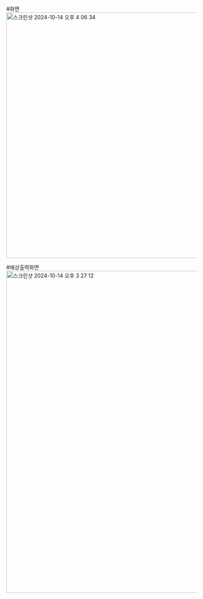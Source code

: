 #화면
<img width="648" alt="스크린샷 2024-10-14 오후 4 06 34" src="https://github.com/user-attachments/assets/90f2a6ae-4f53-4f12-a6a1-4eca9037d78b">

#예상출력화면
<img width="850" alt="스크린샷 2024-10-14 오후 3 27 12" src="https://github.com/user-attachments/assets/6c7916da-6ba8-481b-9028-96e4806d0792">
